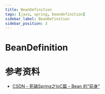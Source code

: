 ```yaml
---
title: BeanDefinition
tags: [java, spring, beandefinition]
sidebar_label: BeanDefinition
sidebar_position: 3
---
```


# BeanDefinition


# 参考资料

* [CSDN - 死磕Spring之IoC篇 - Bean 的“前身”](https://www.cnblogs.com/lifullmoon/p/14434009.html)
